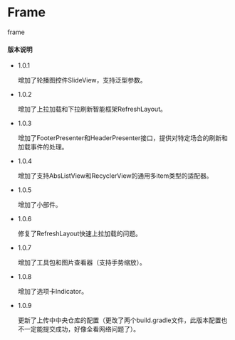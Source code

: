 # Frame
frame

#### 版本说明
- 1.0.1  
  
  增加了轮播图控件SlideView，支持泛型参数。
  
- 1.0.2
  
  增加了上拉加载和下拉刷新智能框架RefreshLayout。
  
- 1.0.3
  
  增加了FooterPresenter和HeaderPresenter接口，提供对特定场合的刷新和加载事件的处理。
  
- 1.0.4

  增加了支持AbsListView和RecyclerView的通用多item类型的适配器。
  
- 1.0.5

  增加了小部件。
  
- 1.0.6
  
  修复了RefreshLayout快速上拉加载的问题。
  
- 1.0.7
    
  增加了工具包和图片查看器（支持手势缩放）。

- 1.0.8

  增加了选项卡Indicator。

- 1.0.9

  更新了上传中中央仓库的配置（更改了两个build.gradle文件，此版本配置也不一定能提交成功，好像全看网络问题了）。
